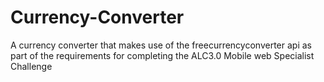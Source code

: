 # Currency-Converter
A  currency converter that makes use of the freecurrencyconverter api as part of the requirements for completing the ALC3.0 Mobile web Specialist Challenge
